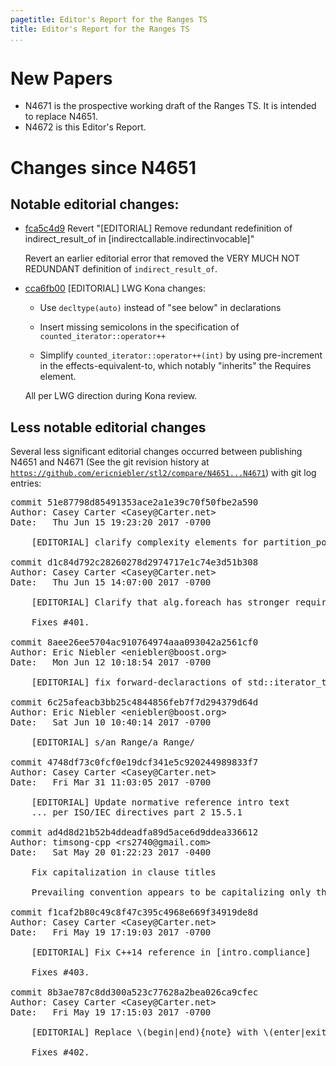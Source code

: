```yaml
---
pagetitle: Editor's Report for the Ranges TS
title: Editor's Report for the Ranges TS
...
```


# New Papers

* N4671 is the prospective working draft of the Ranges TS. It is intended to replace N4651.
* N4672 is this Editor's Report.

# Changes since N4651

## Notable editorial changes:
  * [fca5c4d9](https://github.com/ericniebler/stl2/commit/fca5c4d98b3fe4f123934c4cb0daa56a6b3526bc) Revert "[EDITORIAL] Remove redundant redefinition of indirect_result_of in [indirectcallable.indirectinvocable]"

    Revert an earlier editorial error that removed the VERY MUCH NOT REDUNDANT definition of `indirect_result_of`.

  * [cca6fb00](https://github.com/ericniebler/stl2/commit/cca6fb0032eeacdd1e84e85a8c59a154450d312d) [EDITORIAL] LWG Kona changes:

    * Use `decltype(auto)` instead of "see below" in declarations

    * Insert missing semicolons in the specification of `counted_iterator::operator++`

    * Simplify `counted_iterator::operator++(int)` by using pre-increment in the effects-equivalent-to, which notably "inherits" the Requires element.

    All per LWG direction during Kona review.

## Less notable editorial changes

Several less significant editorial changes occurred between publishing N4651 and N4671 (See the git revision history at [`https://github.com/ericniebler/stl2/compare/N4651...N4671`](https://github.com/ericniebler/stl2/compare/N4651...N4671)) with git log entries:

<pre>
commit 51e87798d85491353ace2a1e39c70f50fbe2a590
Author: Casey Carter &lt;Casey@Carter.net>
Date:   Thu Jun 15 19:23:20 2017 -0700

    [EDITORIAL] clarify complexity elements for partition_point and lexicographical_compare

commit d1c84d792c28260278d2974717e1c74e3d51b308
Author: Casey Carter &lt;Casey@Carter.net>
Date:   Thu Jun 15 14:07:00 2017 -0700

    [EDITORIAL] Clarify that alg.foreach has stronger requirements than in C++14

    Fixes #401.

commit 8aee26ee5704ac910764974aaa093042a2561cf0
Author: Eric Niebler &lt;eniebler@boost.org>
Date:   Mon Jun 12 10:18:54 2017 -0700

    [EDITORIAL] fix forward-declaractions of std::iterator_traits in &lt;exper.../iterator> synopsis, fixes #392

commit 6c25afeacb3bb25c4844856feb7f7d294379d64d
Author: Eric Niebler &lt;eniebler@boost.org>
Date:   Sat Jun 10 10:40:14 2017 -0700

    [EDITORIAL] s/an Range/a Range/

commit 4748df73c0fcf0e19dcf341e5c920244989833f7
Author: Casey Carter &lt;Casey@Carter.net>
Date:   Fri Mar 31 11:03:05 2017 -0700

    [EDITORIAL] Update normative reference intro text
    ... per ISO/IEC directives part 2 15.5.1

commit ad4d8d21b52b4ddeadfa89d5ace6d9ddea336612
Author: timsong-cpp &lt;rs2740@gmail.com>
Date:   Sat May 20 01:22:23 2017 -0400

    Fix capitalization in clause titles

    Prevailing convention appears to be capitalizing only the first letter.

commit f1caf2b80c49c8f47c395c4968e669f34919de8d
Author: Casey Carter &lt;Casey@Carter.net>
Date:   Fri May 19 17:19:03 2017 -0700

    [EDITORIAL] Fix C++14 reference in [intro.compliance]

    Fixes #403.

commit 8b3ae787c8dd300a523c77628a2bea026ca9cfec
Author: Casey Carter &lt;Casey@Carter.net>
Date:   Fri May 19 17:15:03 2017 -0700

    [EDITORIAL] Replace \(begin|end){note} with \(enter|exit)note

    Fixes #402.
</pre>
